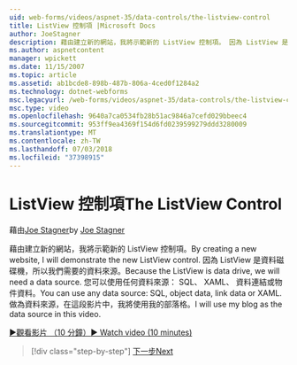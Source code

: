 ```yaml
---
uid: web-forms/videos/aspnet-35/data-controls/the-listview-control
title: ListView 控制項 |Microsoft Docs
author: JoeStagner
description: 藉由建立新的網站，我將示範新的 ListView 控制項。 因為 ListView 是資料磁碟機，所以我們需要的資料來源。 您可以使用任何資料...
ms.author: aspnetcontent
manager: wpickett
ms.date: 11/15/2007
ms.topic: article
ms.assetid: ab1bcde8-898b-487b-806a-4ced0f1284a2
ms.technology: dotnet-webforms
msc.legacyurl: /web-forms/videos/aspnet-35/data-controls/the-listview-control
msc.type: video
ms.openlocfilehash: 9640a7ca0534fb28b51ac9846a7cefd029bbeec4
ms.sourcegitcommit: 953ff9ea4369f154d6fd0239599279ddd3280009
ms.translationtype: MT
ms.contentlocale: zh-TW
ms.lasthandoff: 07/03/2018
ms.locfileid: "37398915"
---
```

<a name="the-listview-control"></a><span data-ttu-id="5b30c-105">ListView 控制項</span><span class="sxs-lookup"><span data-stu-id="5b30c-105">The ListView Control</span></span>
====================
<span data-ttu-id="5b30c-106">藉由[Joe Stagner](https://github.com/JoeStagner)</span><span class="sxs-lookup"><span data-stu-id="5b30c-106">by [Joe Stagner](https://github.com/JoeStagner)</span></span>

<span data-ttu-id="5b30c-107">藉由建立新的網站，我將示範新的 ListView 控制項。</span><span class="sxs-lookup"><span data-stu-id="5b30c-107">By creating a new website, I will demonstrate the new ListView control.</span></span> <span data-ttu-id="5b30c-108">因為 ListView 是資料磁碟機，所以我們需要的資料來源。</span><span class="sxs-lookup"><span data-stu-id="5b30c-108">Because the ListView is data drive, we will need a data source.</span></span> <span data-ttu-id="5b30c-109">您可以使用任何資料來源： SQL、 XAML、 資料連結或物件資料。</span><span class="sxs-lookup"><span data-stu-id="5b30c-109">You can use any data source: SQL, object data, link data or XAML.</span></span> <span data-ttu-id="5b30c-110">做為資料來源，在這段影片中，我將使用我的部落格。</span><span class="sxs-lookup"><span data-stu-id="5b30c-110">I will use my blog as the data source in this video.</span></span>

[<span data-ttu-id="5b30c-111">&#9654;觀看影片 （10 分鐘）</span><span class="sxs-lookup"><span data-stu-id="5b30c-111">&#9654; Watch video (10 minutes)</span></span>](https://channel9.msdn.com/Blogs/ASP-NET-Site-Videos/the-listview-control)

> [!div class="step-by-step"]
> [<span data-ttu-id="5b30c-112">下一步</span><span class="sxs-lookup"><span data-stu-id="5b30c-112">Next</span></span>](the-datapager-control.md)
